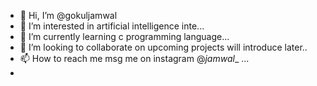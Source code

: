 - 👋 Hi, I’m @gokuljamwal
- 👀 I’m interested in  artificial intelligence inte...
- 🌱 I’m currently learning c programming language...
- 💞️ I’m looking to collaborate on upcoming projects will introduce later..
- 📫 How to reach me msg me on instagram @_jamwal__ ...
-

<!---
gokuljamwal/gokuljamwal is a ✨ special ✨ repository because its `README.md` (this file) appears on your GitHub profile.
You can click the Preview link to take a look at your changes.
--->
